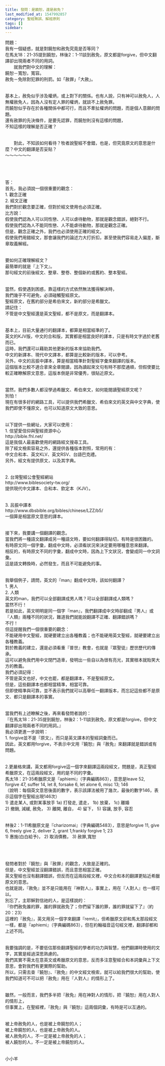 ```yaml
---
title: 發問：是饒恕，還是赦免？
last_modified_at: 1547992857
category: 聖經無誤、解經原則
tags: []
sidebar: 
---
```


<p>問題：<br/>我有一個疑惑，就是對饒恕和赦免究竟是否等同？<br/><!--more-->在馬太18：21-35提到饒恕，林後2：1-11談到赦免，原文都是forgive，但中文翻譯卻出現兩者不同的用詞。<br/>　　就我們對中文的理解：<br/>饒恕－寬恕，寬容。<br/>赦免－免除對犯罪的刑罰。如「赦罪」「大赦」。<br/><br/><br/>基本上，赦免似乎涉及權炳，或上對下的關係。也有人說，只有神可以赦免人，人無權赦免人，因為人沒有定人罪的權炳，就談不上赦免罪。<br/>而饒恕似乎存在於各種關係中都可行，而且不牽扯權炳的問題，而是個人意願的問題。<br/>還有赦罪的先決條件，是要先認罪，而饒恕則沒有這樣的問題，<br/>不知這樣的理解是否正確？<br/><br/><br/>　　對此，不知該如何看待？牧者說聖經不會錯，也是，但究竟原文的意思是什麼？中文的翻譯是否妥貼？<br/>～～～～～～<br/><br/><br/><br/><br/>答：<br/>首先，我必須說一個很重要的觀念：<br/>1.	觀念正確<br/>2.	經文正確<br/>我們對於觀念要正確，但對於經文使用也必須正確。<br/>比方說：<br/>假使我們認為人可以同性戀、人可以虐待動物，那就是觀念錯誤，絕對不行。<br/>假使我們認為人不能同性戀、人不能虐待動物，那就是觀念正確。<br/>但是，觀念正確之外，我們也必須使用正確的經文。<br/>假使我們用錯經文，那會讓我們的論述力大打折扣，甚至使我們容易走入偏差，斷章取義解經。<br/><br/><br/>要如何正確理解經文？<br/>最簡單的就是『上下文』。<br/>那句經文的前後經文、整章、整卷、整個新約或舊約、整本聖經。<br/><br/><br/>當然，假使遇到困惑，靠這樣的方式依然無法獲得解決時，<br/>我們幾乎不可避免，必須碰觸聖經原文。<br/>聖經原文，在舊約部分是希伯來文，新約部分是希臘文。<br/>請記住：<br/>不管是中文聖經還是英文聖經，都不是原文，而是翻譯本。<br/><br/><br/>基本上，目前大量通行的翻譯本，都算是相當經準的了。<br/>英文的KJV版，中文的合和版，其實都是相當良好的譯本，只是有時文字過於老舊而已。<br/>這時，我們還可以藉助其他更新的版本來協助我們。<br/>中文的新譯本、現代中文譯本，都算是比較新的版本，可以參考。<br/>另外，中文的呂振中譯本，算是相當精準針對聖經字彙來翻譯的版本。<br/>這個版本比較不適合拿來全章閱讀，因為讀起來文句有時不那麼通順，但假使要比較正確瞭解原文意思，這版本倒是非常優秀，很貼近原文。<br/><br/><br/>當然，我們多數人都沒學過希臘文、希伯來文，如何能閱讀聖經原文呢？<br/>別怕！<br/>現在有很多好的網路工具，可以提供我們希臘文、希伯來文的英文與中文字典，使我們即使不懂原文，也可以知道原文大致的意思。<br/><br/><br/>以下提供一些網址，大家可以使用：<br/>1.	信望愛信仰與聖經資源中心<br/>http://bible.fhl.net/<br/>這是我個人最喜歡使用的網路經文搜尋工具。<br/>除了經文檢索容易之外，還提供各種版本對照，常用的有：<br/>中文合和本、英文KLV、英文RSV、台語巴克禮。<br/>另外，經文有提供原文，以及其字典。<br/><br/><br/>2.	台灣聖經公會聖經網站<br/>http://www.biblesociety-tw.org/<br/>提供現代中文譯本、合和本、欽定本（KJV）。<br/><br/><br/>3.	呂振中譯本<br/>http://www.dbsbible.org/bibles/chinese/LZZ/b5/<br/>一個算是相當原文意思的譯本。<br/><br/><br/>接下來，我要講一個翻譯的觀念。<br/>當我們將一種語文翻譯成另一種語文時，要如何翻譯得貼切，有時是很困難的。<br/>有時原文同一個字彙，翻成中文時，必須看狀況來決定要用哪種意思來翻譯。<br/>相反的，有時原文不同的字彙，翻成中文時，因為上下文狀況，會變成同一中文詞彙。<br/>這是語文轉換時，必然發生，而且不可能避免的事。<br/><br/><br/>我舉個例子，請問，英文的『man』翻成中文時，該如何翻譯？<br/>1.	男人<br/>2.	人類<br/>英文的man，我們可以全部翻譯成男人嗎？可以全部翻譯成人類嗎？<br/>當然不行！<br/>若是如此，英文明明是同一個字『man』，我們翻譯成中文時卻翻成『男人』或『人類』兩種不同的狀況，難道我們就能說翻譯不正確、翻譯錯誤嗎？<br/>不行！<br/>但這提醒我們一個很重要的觀念：<br/>不能硬用中文聖經，就硬要建立出各種教義；也不能硬用英文聖經，就硬要建立出各種教義。<br/>對於教義的建立，還是必須看重『普世』教會，也就是『眾聖徒』歷世歷代的傳承。<br/>這可以避免我們用中文閉門造車，發明出一些自以為很有亮光，其實根本就貽笑大方的教義。<br/>我們必須記得：<br/>不管是英文也好，中文也罷，都是翻譯本，不是聖經原文。<br/>但是，這些翻譯本也都相當精準，相當可靠。<br/>但即使精準與可靠，並不表示我們就可以高舉任一翻譯版本，而忘記這些都不是原文、都只是翻譯本的事實。<br/><br/><br/>當我們有上述瞭解之後，再來看發問者說的：<br/>『在馬太18：21-35提到饒恕，林後2：1-11談到赦免，原文都是forgive，但中文翻譯卻出現兩者不同的用詞。』<br/>我必須更進一步說明：<br/>1.	forgive並不是『原文』，而只是英文譯本的聖經詞彙而已。<br/>因此，英文都用forgive，不表示中文用『饒恕』與『赦免』來翻譯就是錯誤或有問題。<br/><br/><br/>2.更嚴格來講，英文都用forgive這一個字來翻譯這兩段經文，問題是，真正聖經希臘原文，在這兩段經文，用的是不同的字彙。<br/>馬太18：21-35希臘原文是『aphiemi』（字典編碼863），意思是leave 52, forgive 47, suffer 14, let 8, forsake 6, let alone 6, misc 13; 146<br/>（說明：每個英文意思後面的數字，表示該譯法被用了幾次，最後的數字146，表示這個字在聖經出現146次）<br/>1) 遣走某人, 或對某事放手   1a) 打發走, 遣走， 1b) 放棄， 1c) 離婚 <br/>2) 撤銷, 減緩, 赦免，   3) 離開, 離自，   4) 留下，   5) 容讓, 放手, 容忍<br/><br/><br/>林後2：1-11希臘原文是『charizomai』（字典編碼5483），意思是forgive 11, give 6, freely give 2, deliver 2, grant 1,frankly forgive 1; 23<br/>1) 惠施(白白給予)，   2) 取消債務，     3) 赦罪,寬恕<br/><br/><br/><br/><br/>發問者對於『饒恕』與『赦罪』的觀念，大致是正確的。<br/>但是，中文聖經並沒翻譯錯誤，而且意思相當正確。<br/>英文聖經也沒有翻譯錯誤，但反而在這兩段經文裡，中文合和本的翻譯更貼近希臘原文的意思。<br/>也就是說，『赦免』並不是只能用在『神對人』，事實上，用在『人對人』也一樣可以。<br/>別忘了，主耶穌對信祂的人，是這樣說的：<br/>『你們赦免誰的罪，誰的罪就赦免了；你們留下誰的罪，誰的罪就留下了』（約20：23）<br/>這裡的『赦免』，英文用另一個字來翻譯『remit』，但希臘原文卻和馬太那段經文一樣，都是『aphiemi』（字典編碼863），但在約翰福音這句經文裡，翻譯卻都和上述不同。<br/><br/><br/>我要強調的是，不要低估那些翻譯聖經的學者的功力與智慧，他們翻譯時使用的文字，其實是經過深思熟慮的。<br/>我們其實不需太在意英文或希臘原文的意思，反而多注意聖經合和本詞彙與上下文意思，會對我們有更實際的幫助。<br/>所以，只需去查『饒恕』、『赦免』的中文經文檢索，就可以給我們很大的幫助，使我們知道可不可以把『赦免』用在『人對人』的情形上了。<br/><br/><br/>雖然，一般而言，我們多半把『赦免』用在神對人的情形，把『饒恕』用在人對人的情形上，<br/>但事實上，在聖經裡，『赦免』與『饒恕』這兩個詞彙，有時是可以互通的。<br/><br/><br/>被上帝赦免的人，也是被上帝饒恕的人；<br/>被上帝饒恕的人，也是被上帝赦免的人。<br/>被人赦免的人，不一定是被上帝赦免的人；<br/>被人饒恕的人，不一定是被上帝饒恕的人。<br/><br/><br/>小小羊<br/><br/></p>